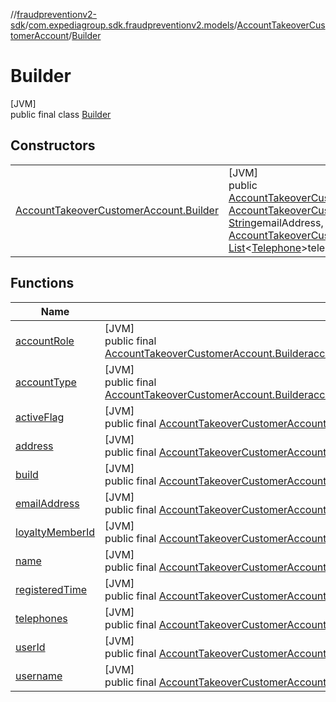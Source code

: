 //[fraudpreventionv2-sdk](../../../../index.md)/[com.expediagroup.sdk.fraudpreventionv2.models](../../index.md)/[AccountTakeoverCustomerAccount](../index.md)/[Builder](index.md)

# Builder

[JVM]\
public final class [Builder](index.md)

## Constructors

| | |
|---|---|
| [AccountTakeoverCustomerAccount.Builder](-account-takeover-customer-account.-builder.md) | [JVM]<br>public [AccountTakeoverCustomerAccount.Builder](index.md)[AccountTakeoverCustomerAccount.Builder](-account-takeover-customer-account.-builder.md)([String](https://docs.oracle.com/javase/8/docs/api/java/lang/String.html)userId, [AccountTakeoverCustomerAccount.AccountType](../-account-type/index.md)accountType, [String](https://docs.oracle.com/javase/8/docs/api/java/lang/String.html)username, [String](https://docs.oracle.com/javase/8/docs/api/java/lang/String.html)emailAddress, [OffsetDateTime](https://docs.oracle.com/javase/8/docs/api/java/time/OffsetDateTime.html)registeredTime, [Boolean](https://docs.oracle.com/javase/8/docs/api/java/lang/Boolean.html)activeFlag, [AccountTakeoverCustomerAccount.AccountRole](../-account-role/index.md)accountRole, [AccountTakeoverName](../../-account-takeover-name/index.md)name, [List](https://docs.oracle.com/javase/8/docs/api/java/util/List.html)&lt;[Telephone](../../-telephone/index.md)&gt;telephones, [CustomerAccountAddress](../../-customer-account-address/index.md)address, [String](https://docs.oracle.com/javase/8/docs/api/java/lang/String.html)loyaltyMemberId) |

## Functions

| Name | Summary |
|---|---|
| [accountRole](account-role.md) | [JVM]<br>public final [AccountTakeoverCustomerAccount.Builder](index.md)[accountRole](account-role.md)([AccountTakeoverCustomerAccount.AccountRole](../-account-role/index.md)accountRole) |
| [accountType](account-type.md) | [JVM]<br>public final [AccountTakeoverCustomerAccount.Builder](index.md)[accountType](account-type.md)([AccountTakeoverCustomerAccount.AccountType](../-account-type/index.md)accountType) |
| [activeFlag](active-flag.md) | [JVM]<br>public final [AccountTakeoverCustomerAccount.Builder](index.md)[activeFlag](active-flag.md)([Boolean](https://docs.oracle.com/javase/8/docs/api/java/lang/Boolean.html)activeFlag) |
| [address](address.md) | [JVM]<br>public final [AccountTakeoverCustomerAccount.Builder](index.md)[address](address.md)([CustomerAccountAddress](../../-customer-account-address/index.md)address) |
| [build](build.md) | [JVM]<br>public final [AccountTakeoverCustomerAccount](../index.md)[build](build.md)() |
| [emailAddress](email-address.md) | [JVM]<br>public final [AccountTakeoverCustomerAccount.Builder](index.md)[emailAddress](email-address.md)([String](https://docs.oracle.com/javase/8/docs/api/java/lang/String.html)emailAddress) |
| [loyaltyMemberId](loyalty-member-id.md) | [JVM]<br>public final [AccountTakeoverCustomerAccount.Builder](index.md)[loyaltyMemberId](loyalty-member-id.md)([String](https://docs.oracle.com/javase/8/docs/api/java/lang/String.html)loyaltyMemberId) |
| [name](name.md) | [JVM]<br>public final [AccountTakeoverCustomerAccount.Builder](index.md)[name](name.md)([AccountTakeoverName](../../-account-takeover-name/index.md)name) |
| [registeredTime](registered-time.md) | [JVM]<br>public final [AccountTakeoverCustomerAccount.Builder](index.md)[registeredTime](registered-time.md)([OffsetDateTime](https://docs.oracle.com/javase/8/docs/api/java/time/OffsetDateTime.html)registeredTime) |
| [telephones](telephones.md) | [JVM]<br>public final [AccountTakeoverCustomerAccount.Builder](index.md)[telephones](telephones.md)([List](https://docs.oracle.com/javase/8/docs/api/java/util/List.html)&lt;[Telephone](../../-telephone/index.md)&gt;telephones) |
| [userId](user-id.md) | [JVM]<br>public final [AccountTakeoverCustomerAccount.Builder](index.md)[userId](user-id.md)([String](https://docs.oracle.com/javase/8/docs/api/java/lang/String.html)userId) |
| [username](username.md) | [JVM]<br>public final [AccountTakeoverCustomerAccount.Builder](index.md)[username](username.md)([String](https://docs.oracle.com/javase/8/docs/api/java/lang/String.html)username) |

